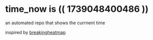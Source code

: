 # time_now is (( 1739048400486 ))

an automated repo that shows the currnent time

inspired by [breakingheatmap](https://github.com/breakingheatmap/breakingheatmap)
